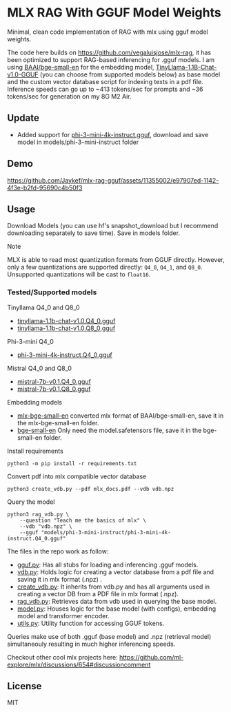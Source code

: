 # MLX RAG With GGUF Model Weights
Minimal, clean code implementation of RAG with mlx using gguf model weights.

The code here builds on <a href="https://github.com/vegaluisjose/mlx-rag">https://github.com/vegaluisjose/mlx-rag</a>, it has been optimized to support RAG-based inferencing for .gguf models. I am using <a href="https://huggingface.co/BAAI/bge-small-en">BAAI/bge-small-en</a> for the embedding model, <a href="https://huggingface.co/TheBloke/TinyLlama-1.1B-Chat-v1.0-GGUF/blob/main/tinyllama-1.1b-chat-v1.0.Q4_0.gguf">TinyLlama-1.1B-Chat-v1.0-GGUF</a> (you can choose from supported models below) as base model and the custom vector database script for indexing texts in a pdf file. Inference speeds can go up to ~413 tokens/sec for prompts and ~36 tokens/sec for generation on my 8G M2 Air.

## Update
- Added support for [phi-3-mini-4k-instruct.gguf](https://huggingface.co/Jaward/phi-3-mini-4k-instruct.Q4_0.gguf), download and save model in models/phi-3-mini-instruct folder

## Demo

https://github.com/Jaykef/mlx-rag-gguf/assets/11355002/e97907ed-1142-4f3e-b2fd-95690c4b50f3

## Usage
Download Models (you can use hf's snapshot_download but I recommend downloading separately to save time). Save in models folder.
> [!NOTE]
> MLX is able to read most quantization formats from GGUF directly. However,
> only a few quantizations are supported directly: `Q4_0`, `Q4_1`, and `Q8_0`.
> Unsupported quantizations will be cast to `float16`.

### Tested/Supported models

Tinyllama Q4_0 and Q8_0
- <a href="https://huggingface.co/TheBloke/TinyLlama-1.1B-Chat-v1.0-GGUF/blob/main/tinyllama-1.1b-chat-v1.0.Q4_0.gguf">tinyllama-1.1b-chat-v1.0.Q4_0.gguf</a> 
- <a href="https://huggingface.co/TheBloke/TinyLlama-1.1B-Chat-v1.0-GGUF/blob/main/tinyllama-1.1b-chat-v1.0.Q8_0.gguf">tinyllama-1.1b-chat-v1.0.Q8_0.gguf</a>

Phi-3-mini Q4_0
- <a href="https://huggingface.co/Jaward/phi-3-mini-4k-instruct.Q4_0.gguf">phi-3-mini-4k-instruct.Q4_0.gguf</a>

Mistral Q4_0 and Q8_0
- <a href="https://huggingface.co/TheBloke/Mistral-7B-v0.1-GGUF/blob/main/mistral-7b-v0.1.Q4_0.gguf">mistral-7b-v0.1.Q4_0.gguf</a>
- <a href="https://huggingface.co/TheBloke/Mistral-7B-v0.1-GGUF/blob/main/mistral-7b-v0.1.Q8_0.gguf">mistral-7b-v0.1.Q8_0.gguf</a>

Embedding models
- <a href="https://huggingface.co/Jaward/mlx-bge-small-en">mlx-bge-small-en</a> converted mlx format of BAAI/bge-small-en, save it in the mlx-bge-small-en folder.
- <a href="https://huggingface.co/BAAI/bge-small-en/blob/main/model.safetensors">bge-small-en</a> Only need the model.safetensors file, save it in the bge-small-en folder.


Install requirements
```
python3 -m pip install -r requirements.txt
```

Convert pdf into mlx compatible vector database
```
python3 create_vdb.py --pdf mlx_docs.pdf --vdb vdb.npz
```

Query the model
```
python3 rag_vdb.py \
    --question "Teach me the basics of mlx" \
    --vdb "vdb.npz" \
    --gguf "models/phi-3-mini-instruct/phi-3-mini-4k-instruct.Q4_0.gguf"
```

The files in the repo work as follow:

- <a href="https://github.com/Jaykef/mlx-rag-gguf/blob/main/gguf.py">gguf.py</a>: Has all stubs for loading and inferencing .gguf models.
- <a href="https://github.com/vegaluisjose/mlx-rag/blob/main/vdb.py">vdb.py</a>: Holds logic for creating a vector database from a pdf file and saving it in mlx format (.npz) .
- <a href="https://github.com/Jaykef/mlx-rag-gguf/blob/main/create_vdb.py">create_vdb.py</a>: It inherits from vdb.py and has all arguments used in creating a vector DB from a PDF file in mlx format (.npz).
- <a href="https://github.com/Jaykef/mlx-rag-gguf/blob/main/rag_vdb.py">rag_vdb.py</a>: Retrieves data from vdb used in querying the base model.
- <a href="https://github.com/Jaykef/mlx-rag-gguf/blob/main/model.py">model.py</a>: Houses logic for the base model (with configs), embedding model and transformer encoder.
- <a href="https://github.com/Jaykef/mlx-rag-gguf/blob/main/utils.py">utils.py</a>: Utility function for accessing GGUF tokens.

Queries make use of both .gguf (base model) and .npz (retrieval model) simultaneouly resulting in much higher inferencing speeds.

Checkout other cool mlx projects here: https://github.com/ml-explore/mlx/discussions/654#discussioncomment

## License
MIT

